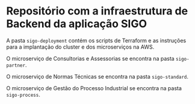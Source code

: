 
# Repositório com a infraestrutura de Backend da aplicação SIGO

A pasta `sigo-deployment` contém os scripts de Terraform e as instruções para a implantação do cluster e dos microserviços na AWS.

O microserviço de Consultorias e Assessorias se encontra na pasta `sigo-partner`.

O microserviço de Normas Técnicas se encontra na pasta `sigo-standard`.

O microserviço de Gestão do Processo Industrial se encontra na pasta `sigo-process`.
